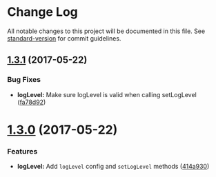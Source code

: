 # Change Log

All notable changes to this project will be documented in this file. See [standard-version](https://github.com/conventional-changelog/standard-version) for commit guidelines.

<a name="1.3.1"></a>
## [1.3.1](https://github.com/palulabs/loog/compare/v1.3.0...v1.3.1) (2017-05-22)


### Bug Fixes

* **logLevel:** Make sure logLevel is valid when calling setLogLevel ([fa78d92](https://github.com/palulabs/loog/commit/fa78d92))



<a name="1.3.0"></a>
# [1.3.0](https://github.com/palulabs/loog/compare/v1.2.2...v1.3.0) (2017-05-22)


### Features

* **logLevel:** Add `logLevel` config and `setLogLevel` methods ([414a930](https://github.com/palulabs/loog/commit/414a930))
